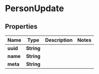 # PersonUpdate

## Properties
Name | Type | Description | Notes
------------ | ------------- | ------------- | -------------
**uuid** | **String** |  | 
**name** | **String** |  | 
**meta** | **String** |  | 
